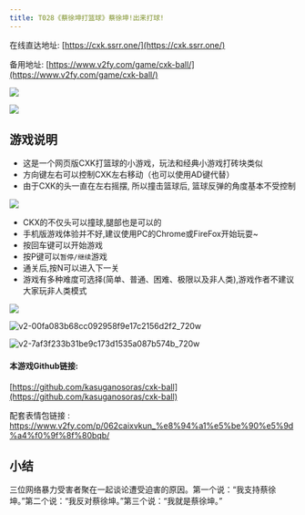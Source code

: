 ```yaml
---
title: T028《蔡徐坤打篮球》蔡徐坤!出来打球!
---
```



在线直达地址: [https://cxk.ssrr.one/](https://cxk.ssrr.one/)


备用地址: [https://www.v2fy.com/game/cxk-ball/](https://www.v2fy.com/game/cxk-ball/)

![](https://www.v2fy.com/asset/0i/OnlineToolsBook/OnlineToolsBookMD/T028-cxk.assets/strip-20200830140813888.gif)

![](https://www.v2fy.com/asset/0i/OnlineToolsBook/OnlineToolsBookMD/T028-cxk.assets/1240.png)


## 游戏说明


- 这是一个网页版CXK打篮球的小游戏，玩法和经典小游戏打砖块类似
- 方向键左右可以控制CXK左右移动（也可以使用AD键代替）
- 由于CXK的头一直在左右摇摆, 所以撞击篮球后, 篮球反弹的角度基本不受控制

![](https://www.v2fy.com/asset/0i/OnlineToolsBook/OnlineToolsBookMD/T028-cxk.assets/strip.gif)

- CKX的不仅头可以撞球,腿部也是可以的
- 手机版游戏体验并不好,建议使用PC的Chrome或FireFox开始玩耍~
- 按回车键可以开始游戏
- 按P键可以`暂停/继续`游戏
- 通关后,按N可以进入下一关
- 游戏有多种难度可选择(简单、普通、困难、极限以及非人类),游戏作者不建议大家玩非人类模式

![](https://www.v2fy.com/asset/0i/OnlineToolsBook/OnlineToolsBookMD/T028-cxk.assets/strip-20200830140813926.gif)



![v2-00fa083b68cc092958f9e17c2156d2f2_720w](https://www.v2fy.com/asset/0i/OnlineToolsBook/OnlineToolsBookMD/T028-cxk.assets/v2-00fa083b68cc092958f9e17c2156d2f2_720w.jpg)





![v2-7af3f233b31be9c173d1535a087b574b_720w](https://www.v2fy.com/asset/0i/OnlineToolsBook/OnlineToolsBookMD/T028-cxk.assets/v2-7af3f233b31be9c173d1535a087b574b_720w.jpg)




#### 本游戏Github链接: 
[https://github.com/kasuganosoras/cxk-ball](https://github.com/kasuganosoras/cxk-ball)



配套表情包链接 : https://www.v2fy.com/p/062caixvkun_%e8%94%a1%e5%be%90%e5%9d%a4%f0%9f%8f%80bqb/

## 小结



三位网络暴力受害者聚在一起谈论遭受迫害的原因。第一个说：“我支持蔡徐坤。”第二个说：“我反对蔡徐坤。”第三个说：“我就是蔡徐坤。”
